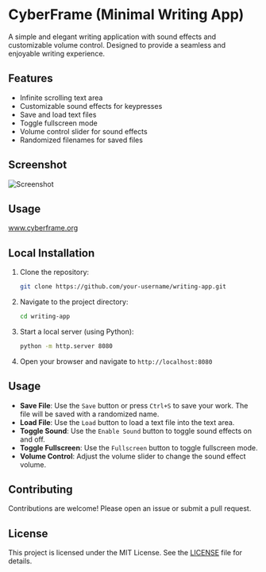 # CyberFrame (Minimal Writing App)

A simple and elegant writing application with sound effects and customizable volume control. Designed to provide a seamless and enjoyable writing experience.

## Features

- Infinite scrolling text area
- Customizable sound effects for keypresses
- Save and load text files
- Toggle fullscreen mode
- Volume control slider for sound effects
- Randomized filenames for saved files

## Screenshot

![Screenshot](Screenshot.png)

## Usage
www.cyberframe.org

## Local Installation

1. Clone the repository:
    ```sh
    git clone https://github.com/your-username/writing-app.git
    ```
2. Navigate to the project directory:
    ```sh
    cd writing-app
    ```
3. Start a local server (using Python):
    ```sh
    python -m http.server 8080
    ```
4. Open your browser and navigate to `http://localhost:8080`

## Usage

- **Save File**: Use the `Save` button or press `Ctrl+S` to save your work. The file will be saved with a randomized name.
- **Load File**: Use the `Load` button to load a text file into the text area.
- **Toggle Sound**: Use the `Enable Sound` button to toggle sound effects on and off.
- **Toggle Fullscreen**: Use the `Fullscreen` button to toggle fullscreen mode.
- **Volume Control**: Adjust the volume slider to change the sound effect volume.

## Contributing

Contributions are welcome! Please open an issue or submit a pull request.

## License

This project is licensed under the MIT License. See the [LICENSE](LICENSE) file for details.

